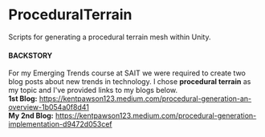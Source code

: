 # ProceduralTerrain
Scripts for generating a procedural terrain mesh within Unity.

#### BACKSTORY ####
For my Emerging Trends course at SAIT we were required to create two blog posts about new trends in technology. 
I chose ****procedural terrain**** as my topic and I've provided links to my blogs below.
<br/>
**1st Blog:** https://kentpawson123.medium.com/procedural-generation-an-overview-1b054a0f8d41 <br/>
**My 2nd Blog:** https://kentpawson123.medium.com/procedural-generation-implementation-d9472d053cef
